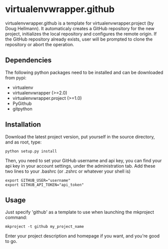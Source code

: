 virtualenvwrapper.github
========================

virtualenvwrapper.github is a template for virtualenvwrapper.project (by Doug Hellmann).
It automaticaly creates a GitHub repository for the new project, initializes the local
repository and configures the remote origin. If the GitHub repository already exists,
user will be prompted to clone the repository or abort the operation.

Dependencies
------------

The following python packages need to be installed and can be downloaded from pypi:

* virtualenv
* virtualenvwrapper (>=2.0)
* virtualenvwrapper.project (>=1.0)
* PyGithub
* gitpython

Installation
------------

Download the latest project version, put yourself in the source directory, and as root, type:

    python setup.py install

Then, you need to set your GitHub username and api key, you can find your api key in your account
settings, under the administration tab.
Add these two lines to your .bashrc (or .zshrc or whatever your shell is)

    export GITHUB_USER="username"
    export GITHUB_API_TOKEN="api_token"

Usage
-----

Just specify 'github' as a template to use when launching the mkproject command:

    mkproject -t github my_project_name

Enter your project description and homepage if you want, and you're good to go.
